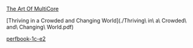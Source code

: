 
[The Art Of MultiCore](./TheArtOfMultiCore.pdf)


[Thriving in a Crowded and Changing World](./Thriving\ in\ a\ Crowded\ and\ Changing\ World.pdf)


[perfbook-1c-e2](./perfbook-1c-e2.pdf)
